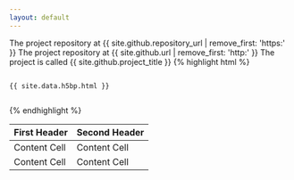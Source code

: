 ```yaml
---
layout: default
---
```

The project repository at {{ site.github.repository_url | remove_first: 'https:' }}
The project repository at {{ site.github.url | remove_first: 'http:' }}
The project is called {{ site.github.project_title }}
{% highlight html %}

```

{{ site.data.h5bp.html }}


```
{% endhighlight %}


First Header  | Second Header
------------- | -------------
Content Cell  | Content Cell
Content Cell  | Content Cell

